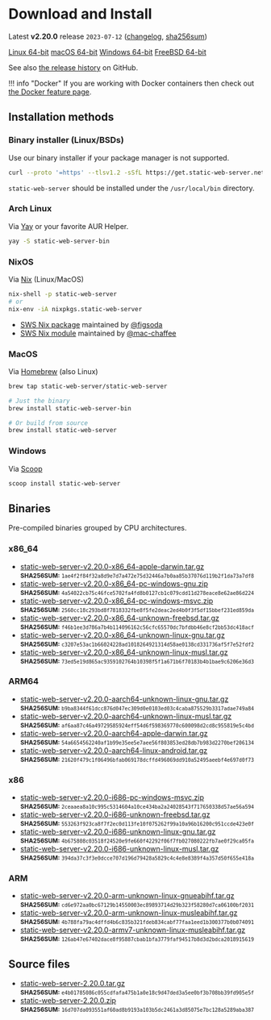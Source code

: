 # Download and Install

Latest **v2.20.0** release `2023-07-12` ([changelog](https://github.com/static-web-server/static-web-server/releases/tag/v2.20.0), [sha256sum](https://github.com/static-web-server/static-web-server/releases/download/v2.20.0/static-web-server-v2.20.0-SHA256SUM))

<div class="featured-downloads">

<a class="md-button md-button-sm" href="https://github.com/static-web-server/static-web-server/releases/download/v2.20.0/static-web-server-v2.20.0-x86_64-unknown-linux-gnu.tar.gz">Linux 64-bit</a> <a class="md-button md-button-sm" href="https://github.com/static-web-server/static-web-server/releases/download/v2.20.0/static-web-server-v2.20.0-x86_64-apple-darwin.tar.gz">macOS 64-bit</a>
<a class="md-button md-button-sm" href="https://github.com/static-web-server/static-web-server/releases/download/v2.20.0/static-web-server-v2.20.0-x86_64-pc-windows-msvc.zip">Windows 64-bit</a>
<a class="md-button md-button-sm" href="https://github.com/static-web-server/static-web-server/releases/download/v2.20.0/static-web-server-v2.20.0-x86_64-unknown-freebsd.tar.gz">FreeBSD 64-bit</a>

</div>

See also [the release history](https://github.com/static-web-server/static-web-server/releases) on GitHub.

!!! info "Docker"
    If you are working with Docker containers then check out [the Docker feature page](https://static-web-server.net/features/docker/).

## Installation methods

### Binary installer (Linux/BSDs)

Use our binary installer if your package manager is not supported.

```sh
curl --proto '=https' --tlsv1.2 -sSfL https://get.static-web-server.net | sh
```

`static-web-server` should be installed under the `/usr/local/bin` directory.

### Arch Linux

Via [Yay](https://github.com/Jguer/yay) or your favorite AUR Helper.

```sh
yay -S static-web-server-bin
```

### NixOS

Via [Nix](https://github.com/NixOS/nix) (Linux/MacOS)

```sh
nix-shell -p static-web-server
# or
nix-env -iA nixpkgs.static-web-server
```

- [SWS Nix package](https://search.nixos.org/packages?show=static-web-server&from=0&size=50&sort=relevance&type=packages&query=static-web-server) maintained by [@figsoda](https://github.com/figsoda)
- [SWS Nix module](https://nixos.wiki/wiki/Static_Web_Server) maintained by [@mac-chaffee](https://github.com/mac-chaffee)

### MacOS

Via [Homebrew](https://brew.sh/) (also Linux)

```sh
brew tap static-web-server/static-web-server

# Just the binary
brew install static-web-server-bin

# Or build from source
brew install static-web-server
```

### Windows

Via [Scoop](https://scoop.sh/)

```powershell
scoop install static-web-server
```

## Binaries

Pre-compiled binaries grouped by CPU architectures.

### x86_64

- [static-web-server-v2.20.0-x86_64-apple-darwin.tar.gz](https://github.com/static-web-server/static-web-server/releases/download/v2.20.0/static-web-server-v2.20.0-x86_64-apple-darwin.tar.gz)<br>
<small>**SHA256SUM:** `1ae4f2f84f32a8d9e7d7a472e75d32446a7b0aa85b37076d119b2f1da73a7df8`</small>
- [static-web-server-v2.20.0-x86_64-pc-windows-gnu.zip](https://github.com/static-web-server/static-web-server/releases/download/v2.20.0/static-web-server-v2.20.0-x86_64-pc-windows-gnu.zip)<br>
<small>**SHA256SUM:** `4a54022cb75c46fce5702fa4fd8b0127cb1c079cdd11d278eace8e62ae86d224`</small>
- [static-web-server-v2.20.0-x86_64-pc-windows-msvc.zip](https://github.com/static-web-server/static-web-server/releases/download/v2.20.0/static-web-server-v2.20.0-x86_64-pc-windows-msvc.zip)<br>
<small>**SHA256SUM:** `2560cc18c293bd8f7818332fbe8f5fe2deac2ed4b0f3f5df15bbef231ed859da`</small>
- [static-web-server-v2.20.0-x86_64-unknown-freebsd.tar.gz](https://github.com/static-web-server/static-web-server/releases/download/v2.20.0/static-web-server-v2.20.0-x86_64-unknown-freebsd.tar.gz)<br>
<small>**SHA256SUM:** `f46b1ee3d786a7b4b114096162c56cfc65570dc7bfdbb46e8cf2bb53dc418acf`</small>
- [static-web-server-v2.20.0-x86_64-unknown-linux-gnu.tar.gz](https://github.com/static-web-server/static-web-server/releases/download/v2.20.0/static-web-server-v2.20.0-x86_64-unknown-linux-gnu.tar.gz)<br>
<small>**SHA256SUM:** `c3207e53ac1b66024228ad1018264921314d58ae0138cd331736af5f7e52fdf2`</small>
- [static-web-server-v2.20.0-x86_64-unknown-linux-musl.tar.gz](https://github.com/static-web-server/static-web-server/releases/download/v2.20.0/static-web-server-v2.20.0-x86_64-unknown-linux-musl.tar.gz)<br>
<small>**SHA256SUM:** `73ed5e19d865ac9359102764b10398f5f1a671b6f70183b4b1bae9c6206e36d3`</small>

### ARM64

- [static-web-server-v2.20.0-aarch64-unknown-linux-gnu.tar.gz](https://github.com/static-web-server/static-web-server/releases/download/v2.20.0/static-web-server-v2.20.0-aarch64-unknown-linux-gnu.tar.gz)<br>
<small>**SHA256SUM:** `b9ba8344f61dcc876d047ec309d0e0103ed03c4caba875529b3317adae749a84`</small>
- [static-web-server-v2.20.0-aarch64-unknown-linux-musl.tar.gz](https://github.com/static-web-server/static-web-server/releases/download/v2.20.0/static-web-server-v2.20.0-aarch64-unknown-linux-musl.tar.gz)<br>
<small>**SHA256SUM:** `af6aa87c46a49729585924eff54d6f598369770c600098d2cd8c955819e5c4bd`</small>
- [static-web-server-v2.20.0-aarch64-apple-darwin.tar.gz](https://github.com/static-web-server/static-web-server/releases/download/v2.20.0/static-web-server-v2.20.0-aarch64-apple-darwin.tar.gz)<br>
<small>**SHA256SUM:** `54a6654562240af1b99e35ee5e7aee56f803853ed28db7b983d2270bef206134`</small>
- [static-web-server-v2.20.0-aarch64-linux-android.tar.gz](https://github.com/static-web-server/static-web-server/releases/download/v2.20.0/static-web-server-v2.20.0-aarch64-linux-android.tar.gz)<br>
<small>**SHA256SUM:** `21620f479c1f06496bfab069178dcffd496069dd910a52495aeebf4e697d0f73`</small>

### x86

- [static-web-server-v2.20.0-i686-pc-windows-msvc.zip](https://github.com/static-web-server/static-web-server/releases/download/v2.20.0/static-web-server-v2.20.0-i686-pc-windows-msvc.zip)<br>
<small>**SHA256SUM:** `2ceaaea8a10c995c5314604a10ce434ba2a24028543f717650338d57ae56a594`</small>
- [static-web-server-v2.20.0-i686-unknown-freebsd.tar.gz](https://github.com/static-web-server/static-web-server/releases/download/v2.20.0/static-web-server-v2.20.0-i686-unknown-freebsd.tar.gz)<br>
<small>**SHA256SUM:** `553263f923ca8f7f2ec0d113fe10f075262f99a10a96b16200c951ccde423e0f`</small>
- [static-web-server-v2.20.0-i686-unknown-linux-gnu.tar.gz](https://github.com/static-web-server/static-web-server/releases/download/v2.20.0/static-web-server-v2.20.0-i686-unknown-linux-gnu.tar.gz)<br>
<small>**SHA256SUM:** `4b675808c03518f24520e9fe660f42292f06f7fb027080222fb7ae0f29ca05fa`</small>
- [static-web-server-v2.20.0-i686-unknown-linux-musl.tar.gz](https://github.com/static-web-server/static-web-server/releases/download/v2.20.0/static-web-server-v2.20.0-i686-unknown-linux-musl.tar.gz)<br>
<small>**SHA256SUM:** `394da37c3f3e0dcce707d196d79428a5829c4c4e8e8389f4a357d50f655e418a`</small>

### ARM

- [static-web-server-v2.20.0-arm-unknown-linux-gnueabihf.tar.gz](https://github.com/static-web-server/static-web-server/releases/download/v2.20.0/static-web-server-v2.20.0-arm-unknown-linux-gnueabihf.tar.gz)<br>
<small>**SHA256SUM:** `cd6e972aa0bc67129b14550003ec89893714d29b323f58280d7ca06100bf2031`</small>
- [static-web-server-v2.20.0-arm-unknown-linux-musleabihf.tar.gz](https://github.com/static-web-server/static-web-server/releases/download/v2.20.0/static-web-server-v2.20.0-arm-unknown-linux-musleabihf.tar.gz)<br>
<small>**SHA256SUM:** `4b788fa79ac4dffd4b6c835b321fdeb834cabf77faa1eed1b300377b0b074091`</small>
- [static-web-server-v2.20.0-armv7-unknown-linux-musleabihf.tar.gz](https://github.com/static-web-server/static-web-server/releases/download/v2.20.0/static-web-server-v2.20.0-armv7-unknown-linux-musleabihf.tar.gz)<br>
<small>**SHA256SUM:** `126ab47e67402dace8f95887cbab1bfa3779faf94517b8d3d2bdca2018915619`</small>

## Source files

- [static-web-server-2.20.0.tar.gz](https://github.com/static-web-server/static-web-server/archive/refs/tags/v2.20.0.tar.gz)<br>
<small>**SHA256SUM:** `e4b01785086c055cdfafa475b1a0e18c9d47ded3a5ee0bf3b708bb39fd905e5f`</small>
- [static-web-server-2.20.0.zip](https://github.com/static-web-server/static-web-server/archive/refs/tags/v2.20.0.zip)<br>
<small>**SHA256SUM:** `16d707da093551af60ad8b9193a103b5dc2461a3d85075e7bc128a5289aba387`</small>
